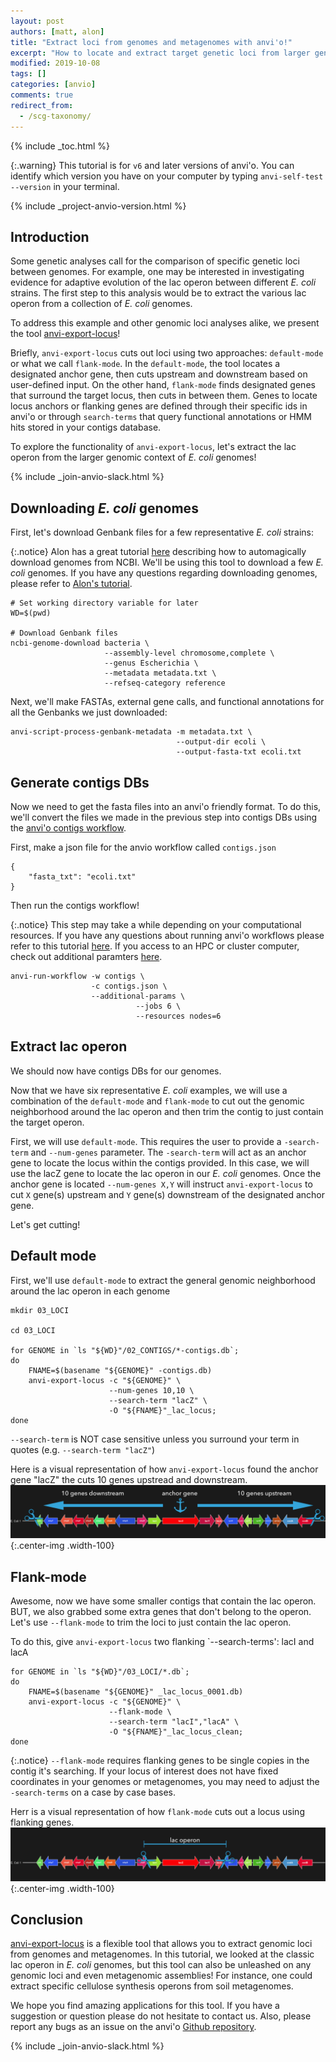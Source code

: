 ```yaml
---
layout: post
authors: [matt, alon]
title: "Extract loci from genomes and metagenomes with anvi'o!"
excerpt: "How to locate and extract target genetic loci from larger genetic context."
modified: 2019-10-08
tags: []
categories: [anvio]
comments: true
redirect_from:
  - /scg-taxonomy/
---
```


{% include _toc.html %}

{:.warning}
This tutorial is for `v6` and later versions of anvi'o. You can identify which version you have on your computer by typing `anvi-self-test --version` in your terminal.

{% include _project-anvio-version.html %}

## Introduction

Some genetic analyses call for the comparison of specific genetic loci between genomes. For example, one may be interested in investigating evidence for adaptive evolution of the lac operon between different _E. coli_ strains. The first step to this analysis would be to extract the various lac operon from a collection of _E. coli_ genomes. 

To address this example and other genomic loci analyses alike, we present the tool [anvi-export-locus](/software/anvio/vignette/#anvi-export-locus)!

Briefly, `anvi-export-locus` cuts out loci using two approaches: `default-mode` or what we call `flank-mode`. In the `default-mode`, the tool locates a designated anchor gene, then cuts upstream and downstream based on user-defined input. On the other hand, `flank-mode` finds designated genes that surround the target locus, then cuts in between them. Genes to locate locus anchors or flanking genes are defined through their specific ids in anvi'o or through `search-terms` that query functional annotations or HMM hits stored in your contigs database.

To explore the functionality of `anvi-export-locus`, let's extract the lac operon from the larger genomic context of _E. coli_ genomes!

{% include _join-anvio-slack.html %}

## Downloading _E. coli_ genomes

First, let's download Genbank files for a few representative _E. coli_ strains:

{:.notice}
Alon has a great tutorial [here](http://merenlab.org/2019/03/14/ncbi-genome-download-magic/) describing how to automagically download genomes from NCBI. We'll be using this tool to download a few _E. coli_ genomes. If you have any questions regarding downloading genomes, please refer to [Alon's tutorial](http://merenlab.org/2019/03/14/ncbi-genome-download-magic/).

```{bash}
# Set working directory variable for later
WD=$(pwd)

# Download Genbank files
ncbi-genome-download bacteria \
                     --assembly-level chromosome,complete \
                     --genus Escherichia \
                     --metadata metadata.txt \
                     --refseq-category reference
```

Next, we'll make FASTAs, external gene calls, and functional annotations for all the Genbanks we just downloaded:
```{bash}
anvi-script-process-genbank-metadata -m metadata.txt \
                                     --output-dir ecoli \
                                     --output-fasta-txt ecoli.txt
```

## Generate contigs DBs
Now we need to get the fasta files into an anvi'o friendly format. To do this, we'll convert the files we made in the previous step into contigs DBs using the [anvi'o contigs workflow](http://merenlab.org/2018/07/09/anvio-snakemake-workflows/#contigs-workflow). 

First, make a json file for the anvio workflow called `contigs.json`
```{bash}
{
    "fasta_txt": "ecoli.txt"
}
```

Then run the contigs workflow! 

{:.notice}
This step may take a while depending on your computational resources. If you have any questions about running anvi'o workflows please refer to this tutorial [here](http://merenlab.org/2018/07/09/anvio-snakemake-workflows/#a-general-introduction-to-essentials). If you access to an HPC or cluster computer, check out additional paramters  [here](http://merenlab.org/2018/07/09/anvio-snakemake-workflows/#running-workflows-on-a-cluster).
```{bash}
anvi-run-workflow -w contigs \
                  -c contigs.json \
                  --additional-params \
                            --jobs 6 \
                            --resources nodes=6
```

## Extract lac operon

We should now have contigs DBs for our genomes. 

Now that we have six representative _E. coli_ examples, we will use a combination of the `default-mode` and `flank-mode` to cut out the genomic neighborhood around the lac operon and then trim the contig to just contain the target operon. 

First, we will use `default-mode`. This requires the user to provide a `-search-term` and `--num-genes` parameter. The `-search-term` will act as an anchor gene to locate the locus within the contigs provided. In this case, we will use the lacZ gene to locate the lac operon in our  _E. coli_ genomes. Once the anchor gene is located `--num-genes X,Y` will instruct `anvi-export-locus` to cut `X` gene(s) upstream and `Y` gene(s) downstream of the designated anchor gene.

Let's get cutting!

## Default mode

First, we'll use `default-mode` to extract the general genomic neighborhood around the lac operon in each genome
```{bash}
mkdir 03_LOCI

cd 03_LOCI

for GENOME in `ls "${WD}"/02_CONTIGS/*-contigs.db`;
do
    FNAME=$(basename "${GENOME}" -contigs.db)
    anvi-export-locus -c "${GENOME}" \
                      --num-genes 10,10 \
                      --search-term "lacZ" \
                      -O "${FNAME}"_lac_locus;
done
```


`--search-term` is NOT case sensitive unless you surround your term in quotes (e.g. `--search-term "lacZ"`)

Here is a visual representation of how `anvi-export-locus` found the anchor gene "lacZ" the cuts 10 genes upstread and downstream.
[![export-locus-defaultmode](/images/export-locus-defaultmode.png)](export-locus-defaultmode.png){:.center-img .width-100}

## Flank-mode

Awesome, now we have some smaller contigs that contain the lac operon. BUT, we also grabbed some extra genes that don't belong to the operon. Let's use `--flank-mode` to trim the loci to just contain the lac operon.

To do this, give `anvi-export-locus` two flanking `--search-terms': lacI and lacA
```{bash}
for GENOME in `ls "${WD}"/03_LOCI/*.db`;
do
    FNAME=$(basename "${GENOME}" _lac_locus_0001.db)
    anvi-export-locus -c "${GENOME}" \
                      --flank-mode \
                      --search-term "lacI","lacA" \
                      -O "${FNAME}"_lac_locus_clean;
done
```

{:.notice}
`--flank-mode` requires flanking genes to be single copies in the contig it's searching. If your locus of interest does not have fixed coordinates in your genomes or metagenomes, you may need to adjust the `-search-terms` on a case by case bases. 

Herr is a visual representation of how `flank-mode` cuts out a locus using flanking genes.
[![export-locus-defaultmode](/images/export-locus-flankmode.png)](export-locus-flankmode.png){:.center-img .width-100}

## Conclusion

[anvi-export-locus](/software/anvio/vignette/#anvi-export-locus) is a flexible tool that allows you to extract genomic loci from genomes and metagenomes. In this tutorial, we looked at the classic lac operon in _E. coli_ genomes, but this tool can also be unleashed on any genomic loci and even metagenomic assemblies! For instance, one could extract specific cellulose synthesis operons from soil metagenomes.

We hope you find amazing applications for this tool. If you have a suggestion or question please do not hesitate to contact us. Also, please report any bugs as an issue on the anvi'o [Github repository](https://github.com/merenlab/anvio).

{% include _join-anvio-slack.html %}

